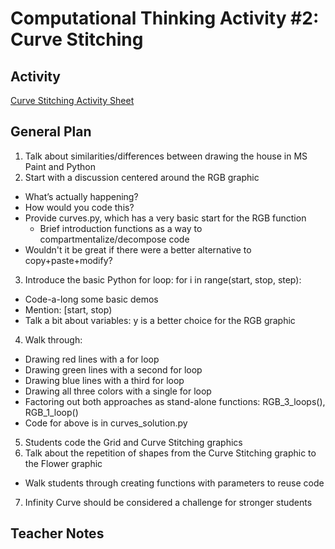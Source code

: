 # Computational Thinking Activity #2: Curve Stitching

## Activity
[Curve Stitching Activity Sheet](./student/curve_stitching/Curve-Stitching.pdf)

## General Plan
1. Talk about similarities/differences between drawing the house in MS Paint and Python
2. Start with a discussion centered around the RGB graphic
- What’s actually happening?
- How would you code this?
- Provide curves.py, which has a very basic start for the RGB function
    - Brief introduction functions as a way to compartmentalize/decompose code
- Wouldn't it be great if there were a better alternative to copy+paste+modify?
3. Introduce the basic Python for loop:  for i in range(start, stop, step):
- Code-a-long some basic demos
- Mention: [start, stop)
- Talk a bit about variables: y is a better choice for the RGB graphic
4. Walk through: 
- Drawing red lines with a for loop
- Drawing green lines with a second for loop
- Drawing blue lines with a third for loop
- Drawing all three colors with a single for loop
- Factoring out both approaches as stand-alone functions: RGB_3_loops(), RGB_1_loop()
- Code for above is in curves_solution.py
5. Students code the Grid and Curve Stitching graphics
6. Talk about the repetition of shapes from the Curve Stitching graphic to the Flower graphic
- Walk students through creating functions with parameters to reuse code
7. Infinity Curve should be considered a challenge for stronger students

## Teacher Notes